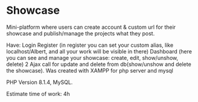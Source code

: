 # Showcase
Mini-platform where users can create account & custom url for their showcase and publish/manage the projects what they post.

Have:
Login
Register (in register you can set your custom alias, like localhost/Albert, and all your work will be visible in there)
Dashboard (here you can see and manage your showcase: create, edit, show/unshow, delete)
2 Ajax call for update and delete from db(show/unshow and delete the showcase).
Was created with XAMPP for php server and mysql

PHP Version 8.1.4, MySQL.

Estimate time of work: 4h
